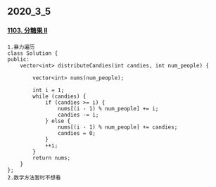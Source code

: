 ## 2020_3_5

#### [1103. 分糖果 II](https://leetcode-cn.com/problems/distribute-candies-to-people/)

```
1.暴力遍历
class Solution {
public:
    vector<int> distributeCandies(int candies, int num_people) {

        vector<int> nums(num_people);

        int i = 1;
        while (candies) {
            if (candies >= i) {
                nums[(i - 1) % num_people] += i;
                candies -= i;
            } else {
                nums[(i - 1) % num_people] += candies;
                candies = 0;
            }
            ++i;
        }
        return nums;
    }
};
2.数学方法暂时不想看
```


